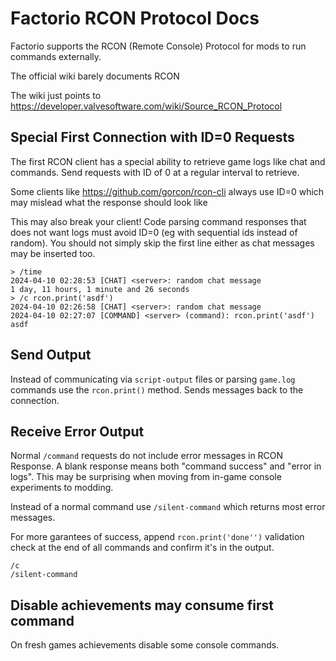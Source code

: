 # Factorio RCON Protocol Docs

Factorio supports the RCON (Remote Console) Protocol for
mods to run commands externally.

The official wiki barely documents RCON

The wiki just points to https://developer.valvesoftware.com/wiki/Source_RCON_Protocol

## Special First Connection with ID=0 Requests

The first RCON client has a special ability to retrieve game logs like chat and commands.
Send requests with ID of 0 at a regular interval to retrieve.

Some clients like https://github.com/gorcon/rcon-cli always use ID=0 which may mislead
what the response should look like

This may also break your client! Code parsing command responses
that does not want logs must avoid ID=0 (eg with sequential ids instead of random).
You should not simply skip the first
line either as chat messages may be inserted too.

```
> /time
2024-04-10 02:28:53 [CHAT] <server>: random chat message
1 day, 11 hours, 1 minute and 26 seconds
> /c rcon.print('asdf')
2024-04-10 02:26:58 [CHAT] <server>: random chat message
2024-04-10 02:27:07 [COMMAND] <server> (command): rcon.print('asdf')
asdf
```

## Send Output

Instead of communicating via `script-output` files or parsing `game.log` commands use
the `rcon.print()` method. Sends messages back to the connection.

## Receive Error Output

Normal `/command` requests do not include error messages in RCON Response.
A blank response means both "command success" and "error in logs".
This may be surprising when moving from in-game console experiments to modding.

Instead of a normal command use `/silent-command` which returns most error messages.

For more garantees of success, append `rcon.print('done'')` validation check at the
end of all commands and confirm it's in the output.

```
/c 
/silent-command
```

## Disable achievements may consume first command

On fresh games achievements disable some console commands.   